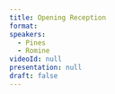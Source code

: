 ```yaml
---
title: Opening Reception
format: 
speakers: 
  - Pines
  - Romine
videoId: null
presentation: null
draft: false
---
```


